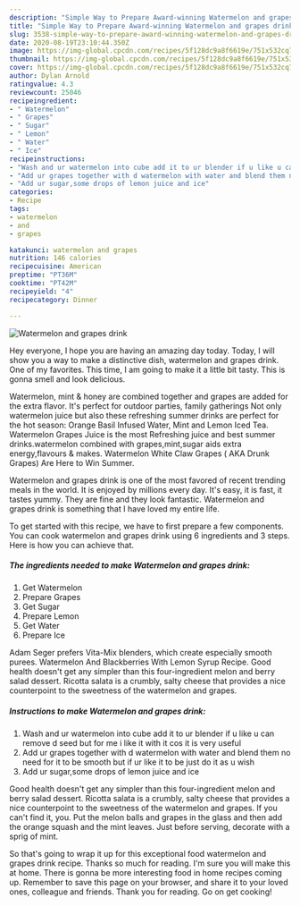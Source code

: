 ```yaml
---
description: "Simple Way to Prepare Award-winning Watermelon and grapes drink"
title: "Simple Way to Prepare Award-winning Watermelon and grapes drink"
slug: 3538-simple-way-to-prepare-award-winning-watermelon-and-grapes-drink
date: 2020-08-19T23:10:44.350Z
image: https://img-global.cpcdn.com/recipes/5f128dc9a8f6619e/751x532cq70/watermelon-and-grapes-drink-recipe-main-photo.jpg
thumbnail: https://img-global.cpcdn.com/recipes/5f128dc9a8f6619e/751x532cq70/watermelon-and-grapes-drink-recipe-main-photo.jpg
cover: https://img-global.cpcdn.com/recipes/5f128dc9a8f6619e/751x532cq70/watermelon-and-grapes-drink-recipe-main-photo.jpg
author: Dylan Arnold
ratingvalue: 4.3
reviewcount: 25046
recipeingredient:
- " Watermelon"
- " Grapes"
- " Sugar"
- " Lemon"
- " Water"
- " Ice"
recipeinstructions:
- "Wash and ur watermelon into cube add it to ur blender if u like u can remove d seed but for me i like it with it cos it is very useful"
- "Add ur grapes together with d watermelon with water and blend them no need for it to be smooth but if ur like it to be just do it as u wish"
- "Add ur sugar,some drops of lemon juice and ice"
categories:
- Recipe
tags:
- watermelon
- and
- grapes

katakunci: watermelon and grapes 
nutrition: 146 calories
recipecuisine: American
preptime: "PT36M"
cooktime: "PT42M"
recipeyield: "4"
recipecategory: Dinner

---
```



![Watermelon and grapes drink](https://img-global.cpcdn.com/recipes/5f128dc9a8f6619e/751x532cq70/watermelon-and-grapes-drink-recipe-main-photo.jpg)

Hey everyone, I hope you are having an amazing day today. Today, I will show you a way to make a distinctive dish, watermelon and grapes drink. One of my favorites. This time, I am going to make it a little bit tasty. This is gonna smell and look delicious.

Watermelon, mint &amp; honey are combined together and grapes are added for the extra flavor. It&#39;s perfect for outdoor parties, family gatherings Not only watermelon juice but also these refreshing summer drinks are perfect for the hot season: Orange Basil Infused Water, Mint and Lemon Iced Tea. Watermelon Grapes Juice is the most Refreshing juice and best summer drinks.watermelon combined with grapes,mint,sugar aids extra energy,flavours &amp; makes. Watermelon White Claw Grapes ( AKA Drunk Grapes) Are Here to Win Summer.

Watermelon and grapes drink is one of the most favored of recent trending meals in the world. It is enjoyed by millions every day. It's easy, it is fast, it tastes yummy. They are fine and they look fantastic. Watermelon and grapes drink is something that I have loved my entire life.


To get started with this recipe, we have to first prepare a few components. You can cook watermelon and grapes drink using 6 ingredients and 3 steps. Here is how you can achieve that.

<!--inarticleads1-->

##### The ingredients needed to make Watermelon and grapes drink:

1. Get  Watermelon
1. Prepare  Grapes
1. Get  Sugar
1. Prepare  Lemon
1. Get  Water
1. Prepare  Ice


Adam Seger prefers Vita-Mix blenders, which create especially smooth purees. Watermelon And Blackberries With Lemon Syrup Recipe. Good health doesn&#39;t get any simpler than this four-ingredient melon and berry salad dessert. Ricotta salata is a crumbly, salty cheese that provides a nice counterpoint to the sweetness of the watermelon and grapes. 

<!--inarticleads2-->

##### Instructions to make Watermelon and grapes drink:

1. Wash and ur watermelon into cube add it to ur blender if u like u can remove d seed but for me i like it with it cos it is very useful
1. Add ur grapes together with d watermelon with water and blend them no need for it to be smooth but if ur like it to be just do it as u wish
1. Add ur sugar,some drops of lemon juice and ice


Good health doesn&#39;t get any simpler than this four-ingredient melon and berry salad dessert. Ricotta salata is a crumbly, salty cheese that provides a nice counterpoint to the sweetness of the watermelon and grapes. If you can&#39;t find it, you. Put the melon balls and grapes in the glass and then add the orange squash and the mint leaves. Just before serving, decorate with a sprig of mint. 

So that's going to wrap it up for this exceptional food watermelon and grapes drink recipe. Thanks so much for reading. I'm sure you will make this at home. There is gonna be more interesting food in home recipes coming up. Remember to save this page on your browser, and share it to your loved ones, colleague and friends. Thank you for reading. Go on get cooking!
